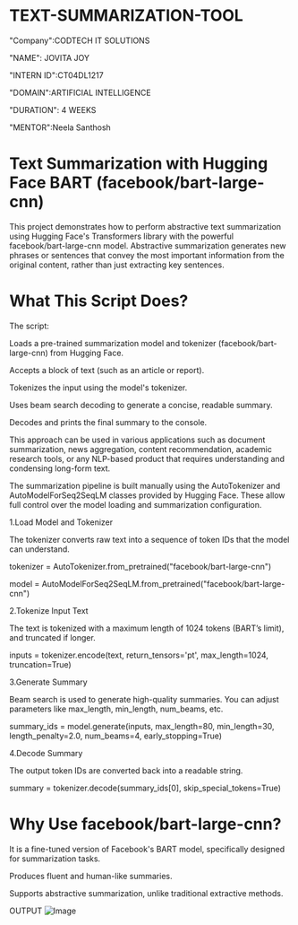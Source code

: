 # TEXT-SUMMARIZATION-TOOL
"Company":CODTECH IT SOLUTIONS

"NAME": JOVITA JOY

"INTERN ID":CT04DL1217

"DOMAIN":ARTIFICIAL INTELLIGENCE

"DURATION": 4 WEEKS

"MENTOR":Neela Santhosh 


# Text Summarization with Hugging Face BART (facebook/bart-large-cnn)

This project demonstrates how to perform abstractive text summarization using Hugging Face's Transformers library with the powerful facebook/bart-large-cnn model. Abstractive summarization generates new phrases or sentences that convey the most important information from the original content, rather than just extracting key sentences.

# What This Script Does?

The script:

Loads a pre-trained summarization model and tokenizer (facebook/bart-large-cnn) from Hugging Face.

Accepts a block of text (such as an article or report).

Tokenizes the input using the model's tokenizer.

Uses beam search decoding to generate a concise, readable summary.

Decodes and prints the final summary to the console.

This approach can be used in various applications such as document summarization, news aggregation, content recommendation, academic research tools, or any NLP-based product that requires understanding and condensing long-form text.

The summarization pipeline is built manually using the AutoTokenizer and AutoModelForSeq2SeqLM classes provided by Hugging Face. These allow full control over the model loading and summarization configuration.

1.Load Model and Tokenizer

The tokenizer converts raw text into a sequence of token IDs that the model can understand.

tokenizer = AutoTokenizer.from_pretrained("facebook/bart-large-cnn")

model = AutoModelForSeq2SeqLM.from_pretrained("facebook/bart-large-cnn")


2.Tokenize Input Text

The text is tokenized with a maximum length of 1024 tokens (BART’s limit), and truncated if longer.

inputs = tokenizer.encode(text, return_tensors='pt', max_length=1024, truncation=True)


3.Generate Summary

Beam search is used to generate high-quality summaries. You can adjust parameters like max_length, min_length, num_beams, etc.

summary_ids = model.generate(inputs, max_length=80, min_length=30, length_penalty=2.0, num_beams=4, early_stopping=True)


4.Decode Summary

The output token IDs are converted back into a readable string.

summary = tokenizer.decode(summary_ids[0], skip_special_tokens=True)



# Why Use facebook/bart-large-cnn?

It is a fine-tuned version of Facebook's BART model, specifically designed for summarization tasks.

Produces fluent and human-like summaries.

Supports abstractive summarization, unlike traditional extractive methods.

OUTPUT
![Image](https://github.com/user-attachments/assets/98493648-d186-467d-9eb9-74ec0a6137ca)



